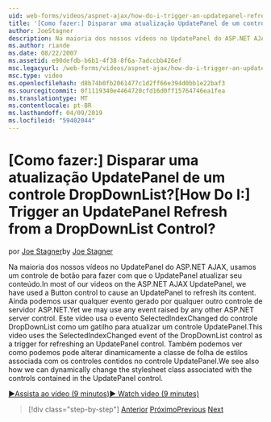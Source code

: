 ```yaml
---
uid: web-forms/videos/aspnet-ajax/how-do-i-trigger-an-updatepanel-refresh-from-a-dropdownlist-control
title: '[Como fazer:] Disparar uma atualização UpdatePanel de um controle DropDownList? | Microsoft Docs'
author: JoeStagner
description: Na maioria dos nossos vídeos no UpdatePanel do ASP.NET AJAX, usamos um controle de botão para fazer com que o UpdatePanel atualizar seu conteúdo. Ainda podemos usar qualquer evento...
ms.author: riande
ms.date: 08/22/2007
ms.assetid: e90defdb-b6b1-4f38-8f6a-7adccbb426ef
msc.legacyurl: /web-forms/videos/aspnet-ajax/how-do-i-trigger-an-updatepanel-refresh-from-a-dropdownlist-control
msc.type: video
ms.openlocfilehash: d8b74b0fb2061477c1d2ff66e394d0bb1e22baf3
ms.sourcegitcommit: 0f1119340e4464720cfd16d0ff15764746ea1fea
ms.translationtype: MT
ms.contentlocale: pt-BR
ms.lasthandoff: 04/09/2019
ms.locfileid: "59402044"
---
```

# <a name="how-do-i-trigger-an-updatepanel-refresh-from-a-dropdownlist-control"></a><span data-ttu-id="b3630-105">[Como fazer:] Disparar uma atualização UpdatePanel de um controle DropDownList?</span><span class="sxs-lookup"><span data-stu-id="b3630-105">[How Do I:] Trigger an UpdatePanel Refresh from a DropDownList Control?</span></span>

<span data-ttu-id="b3630-106">por [Joe Stagner](https://github.com/JoeStagner)</span><span class="sxs-lookup"><span data-stu-id="b3630-106">by [Joe Stagner](https://github.com/JoeStagner)</span></span>

<span data-ttu-id="b3630-107">Na maioria dos nossos vídeos no UpdatePanel do ASP.NET AJAX, usamos um controle de botão para fazer com que o UpdatePanel atualizar seu conteúdo.</span><span class="sxs-lookup"><span data-stu-id="b3630-107">In most of our videos on the ASP.NET AJAX UpdatePanel, we have used a Button control to cause an UpdatePanel to refresh its content.</span></span> <span data-ttu-id="b3630-108">Ainda podemos usar qualquer evento gerado por qualquer outro controle de servidor ASP.NET.</span><span class="sxs-lookup"><span data-stu-id="b3630-108">Yet we may use any event raised by any other ASP.NET server control.</span></span> <span data-ttu-id="b3630-109">Este vídeo usa o evento SelectedIndexChanged do controle DropDownList como um gatilho para atualizar um controle UpdatePanel.</span><span class="sxs-lookup"><span data-stu-id="b3630-109">This video uses the SelectedIndexChanged event of the DropDownList control as a trigger for refreshing an UpdatePanel control.</span></span> <span data-ttu-id="b3630-110">Também podemos ver como podemos pode alterar dinamicamente a classe de folha de estilos associada com os controles contidos no controle UpdatePanel.</span><span class="sxs-lookup"><span data-stu-id="b3630-110">We see also how we can dynamically change the stylesheet class associated with the controls contained in the UpdatePanel control.</span></span>

[<span data-ttu-id="b3630-111">&#9654;Assista ao vídeo (9 minutos)</span><span class="sxs-lookup"><span data-stu-id="b3630-111">&#9654; Watch video (9 minutes)</span></span>](https://channel9.msdn.com/Blogs/ASP-NET-Site-Videos/how-do-i-trigger-an-updatepanel-refresh-from-a-dropdownlist-control)

> [!div class="step-by-step"]
> <span data-ttu-id="b3630-112">[Anterior](how-do-i-implement-the-persistent-communications-pattern-using-web-services.md)
> [Próximo](how-do-i-create-an-aspnet-ajax-extender-from-scratch.md)</span><span class="sxs-lookup"><span data-stu-id="b3630-112">[Previous](how-do-i-implement-the-persistent-communications-pattern-using-web-services.md)
[Next](how-do-i-create-an-aspnet-ajax-extender-from-scratch.md)</span></span>

